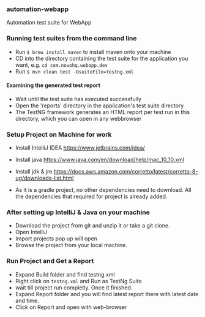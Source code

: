 ### automation-webapp
Automation test suite for WebApp

### Running test suites from the command line
-  Run `$ brew install maven` to install maven onto your machine
-  CD into the directory containing the test suite for the application you want, e.g. `cd com.novohq.webapp.dev`
-  Run `$ mvn clean test -DsuiteFile=testng.xml`


#### Examining the generated test report
- Wait until the test suite has executed successfully
- Open the 'reports' directory in the application's test suite directory
- The TestNG framework generates an HTML report per test run in this directory, which you can open in any webbrowser


### Setup Project on Machine for work 

- Install IntelliJ IDEA
https://www.jetbrains.com/idea/

- Install java 
https://www.java.com/en/download/help/mac_10_10.xml

- Install jdk & jre 
https://docs.aws.amazon.com/corretto/latest/corretto-8-ug/downloads-list.html

- As it is a gradle project, no other dependencies need to download. All the dependencies that required for project is already added.


### After setting up IntelliJ & Java on your machine 

- Download the project from git and unzip it or take a git clone.
- Open IntelliJ
- Import projects pop up will open
- Browse the project from your local machine.


### Run Project and Get a Report 
- Expand Build folder and find testng.xml
- Right click on `testng.xml` and Run as TestNg Suite
- wait till project run completly. Once it finished.
- Expand Report folder and you will find latest report there with latest date and time.
- Click on Report and open with web-browser
